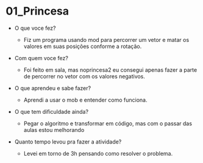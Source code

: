# 01_Princesa
-	O que voce fez?

    * Fiz um programa usando mod para percorrer um vetor e matar os valores em suas posições conforme a rotação.

-	Com quem voce fez?

    * Foi feito em sala, mas noprincesa2 eu consegui apenas fazer a parte de percorrer no vetor com os valores negativos.
-	O que aprendeu e sabe fazer?

    * Aprendi a usar o mob e entender como funciona.

-	O que tem dificuldade ainda?

    * Pegar o algoritmo e transformar em código, mas com o passar das aulas estou melhorando

-	Quanto tempo levou pra fazer a atividade?

    * Levei em torno de 3h pensando como resolver o problema.